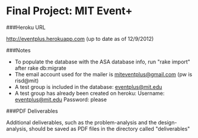 Final Project: MIT Event+
========================

###Heroku URL

http://eventplus.herokuapp.com (up to date as of 12/9/2012)

###Notes

- To populate the database with the ASA database info, run "rake import" after rake db:migrate
- The email account used for the mailer is miteventplus@gmail.com (pw is risd@mit)
- A test group is included in the database: eventplus@mit.edu
- A test group has already been created on heroku: 
	Username: eventplus@mit.edu 
	Password: please


###PDF Deliverables

Additional deliverables, such as the problem-analysis and the design-analysis, should
be saved as PDF files in the directory called "deliverables"

